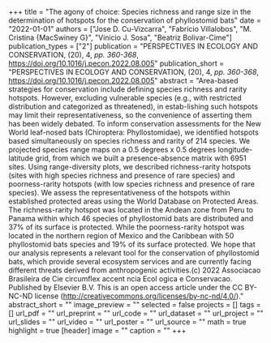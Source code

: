+++
title = "The agony of choice: Species richness and range size in the
   determination of hotspots for the conservation of phyllostomid bats"
date = "2022-01-01"
authors = ["Jose D. Cu-Vizcarra", "Fabricio Villalobos", "M. Cristina {MacSwiney G}", "Vinicio J. Sosa", "Beatriz Bolivar-Cime"]
publication_types = ["2"]
publication = "PERSPECTIVES IN ECOLOGY AND CONSERVATION, (20), 4, _pp. 360-368_, https://doi.org/10.1016/j.pecon.2022.08.005"
publication_short = "PERSPECTIVES IN ECOLOGY AND CONSERVATION, (20), 4, _pp. 360-368_, https://doi.org/10.1016/j.pecon.2022.08.005"
abstract = "Area-based strategies for conservation include defining species richness
   and rarity hotspots. However, excluding vulnerable species (e.g., with
   restricted distribution and categorized as threatened), in estab-lishing
   such hotspots may limit their representativeness, so the convenience of
   asserting them has been widely debated. To inform conservation
   assessments for the New World leaf-nosed bats (Chiroptera:
   Phyllostomidae), we identified hotspots based simultaneously on species
   richness and rarity of 214 species. We projected species range maps on a
   0.5 degrees x 0.5 degrees longitude-latitude grid, from which we built a
   presence-absence matrix with 6951 sites. Using range-diversity plots, we
   described richness-rarity hotspots (sites with high species richness and
   presence of rare species) and poorness-rarity hotspots (with low species
   richness and presence of rare species). We assess the representativeness
   of the hotspots within established protected areas using the World
   Database on Protected Areas. The richness-rarity hotspot was located in
   the Andean zone from Peru to Panama within which 46 species of
   phyllostomid bats are distributed and 37\% of its surface is protected.
   While the poorness-rarity hotspot was located in the northern region of
   Mexico and the Caribbean with 50 phyllostomid bats species and 19\% of
   its surface protected. We hope that our analysis represents a relevant
   tool for the conservation of phyllostomid bats, which provide several
   ecosystem services and are currently facing different threats derived
   from anthropogenic activities.(c) 2022 Associacao Brasileira de Cie
   circumflex accent ncia Ecol ogica e Conservacao. Published by Elsevier
   B.V. This is an open access article under the CC BY-NC-ND license
   (http://creativecommons.org/licenses/by-nc-nd/4.0/)."
abstract_short = ""
image_preview = ""
selected = false
projects = []
tags = []
url_pdf = ""
url_preprint = ""
url_code = ""
url_dataset = ""
url_project = ""
url_slides = ""
url_video = ""
url_poster = ""
url_source = ""
math = true
highlight = true
[header]
image = ""
caption = ""
+++
